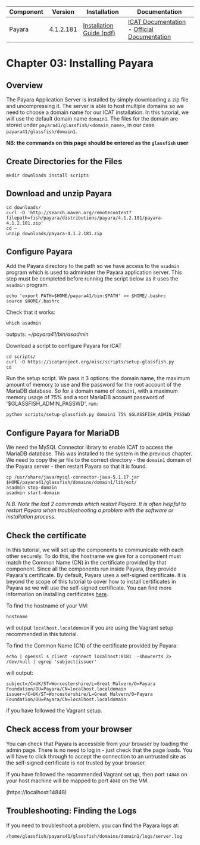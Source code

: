 | Component | Version | Installation                                                                                  | Documentation |
| --------- | ------- | ------------                                                                                  | ------------- |
| Payara | 4.1.2.181     | [Installation Guide (pdf)](https://docs.payara.fish/v/181/getting-started/getting-started.html) | [ICAT Documentation](https://icatproject.org/installation/glassfish/) -  [Official Documentation](https://docs.payara.fish/v/181/) |

Chapter 03: Installing Payara
=============================

Overview
--------
The Payara Application Server is installed by simply downloading a zip file and uncompressing it. The server is able to host multiple domains so we need to choose a domain name for our ICAT installation. In this tutorial, we will use the default domain name `domain1`. The files for the domain are stored under `payara41/glassfish/<domain_name>`, in our case `payara41/glassfish/domain1`.

**NB: the commands on this page should be entered as the `glassfish` user**

Create Directories for the Files
--------------------------------

```Shell
mkdir downloads install scripts
```

Download and unzip Payara
-------------------------

```Shell
cd downloads/
curl -O 'http://search.maven.org/remotecontent?filepath=fish/payara/distributions/payara/4.1.2.181/payara-4.1.2.181.zip'
cd ~
unzip downloads/payara-4.1.2.181.zip
```

Configure Payara
----------------

Add the Payara directory to the path so we have access to the `asadmin` program which is used to administer the Payara application server. This step must be completed before running the script below as it uses the `asadmin` program.

```Shell
echo 'export PATH=$HOME/payara41/bin:$PATH' >> $HOME/.bashrc
source $HOME/.bashrc
```
Check that it works:

```Shell
which asadmin
```
outputs: *~/payara41/bin/asadmin*

Download a script to configure Payara for ICAT

```Shell
cd scripts/
curl -O https://icatproject.org/misc/scripts/setup-glassfish.py
cd
```

Run the setup script. We pass it 3 options: the domain name, the maximum amount of memory to use and the password for the root account of the MariaDB database. So for a domain name of `domain1`, with a maximum memory usage of 75% and a root MariaDB account password of '$GLASSFISH_ADMIN_PASSWD', run:

```Shell
python scripts/setup-glassfish.py domain1 75% $GLASSFISH_ADMIN_PASSWD
```

Configure Payara for MariaDB
----------------------------

We need the MySQL Connector library to enable ICAT to access the MariaDB database. This was installed to the system in the previous chapter. We need to copy the jar file to the correct directory - the `domain1` domain of the Payara server - then restart Payara so that it is found.

```Shell
cp /usr/share/java/mysql-connector-java-5.1.17.jar $HOME/payara41/glassfish/domains/domain1/lib/ext/
asadmin stop-domain
asadmin start-domain
```

*N.B. Note the last 2 commands which restart Payara. It is often helpful to restart Payara when troubleshooting a problem with the software or installation process.*

Check the certificate
---------------------

In this tutorial, we will set up the components to communicate with each other securely. To do this, the hostname we give for a component must match the Common Name (CN) in the certificate provided by that component. Since all the components run inside Payara, they provide Payara's certificate. By default, Payara uses a self-signed certificate. It is beyond the scope of this tutorial to cover how to install certificates in Payara so we will use the self-signed certificate. You can find more information on installing certificates [here](https://icatproject.org/installation/glassfish/certificate/).

To find the hostname of your VM:
```Shell
hostname
```
will output `localhost.localdomain` if you are using the Vagrant setup recommended in this tutorial.

To find the Common Name (CN) of the certificate provided by Payara:
```Shell
echo | openssl s_client -connect localhost:8181  -showcerts 2> /dev/null | egrep 'subject|issuer'
```
will output:
```
subject=/C=UK/ST=Worcestershire/L=Great Malvern/O=Payara Foundation/OU=Payara/CN=localhost.localdomain
issuer=/C=UK/ST=Worcestershire/L=Great Malvern/O=Payara Foundation/OU=Payara/CN=localhost.localdomain
```
if you have followed the Vagrant setup.

Check access from your browser
------------------------------

You can check that Payara is accessible from your browser by loading the admin page. There is no need to log in - just check that the page loads. You will have to click through to accept the connection to an untrusted site as the self-signed certificate is not trusted by your browser.

If you have followed the recommended Vagrant set up, then port `14848` on your host machine will be  mapped to port `4848` on the VM.

(https://localhost:14848)

Troubleshooting: Finding the Logs
---------------------------------

If you need to troubleshoot a problem, you can find the Payara logs at:

```Shell
/home/glassfish/payara41/glassfish/domains/domain1/logs/server.log
```

